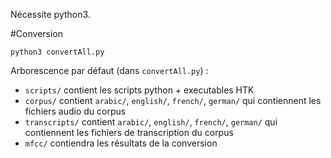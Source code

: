 Nécessite python3.

#Conversion

`python3 convertAll.py`

Arborescence par défaut (dans `convertAll.py`) :
* `scripts/` contient les scripts python + executables HTK
* `corpus/` contient `arabic/`, `english/`, `french/`, `german/` qui contiennent les fichiers audio du corpus
* `transcripts/` contient `arabic/`, `english/`, `french/`, `german/` qui contiennent les fichiers de transcription du corpus
* `mfcc/` contiendra les résultats de la conversion
